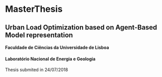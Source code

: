 # MasterThesis
## Urban Load Optimization based on Agent-Based Model representation
#### Faculdade de Ciências da Universidade de Lisboa
#### Laboratório Nacional de Energia e Geologia

Thesis submited in 24/07/2018
